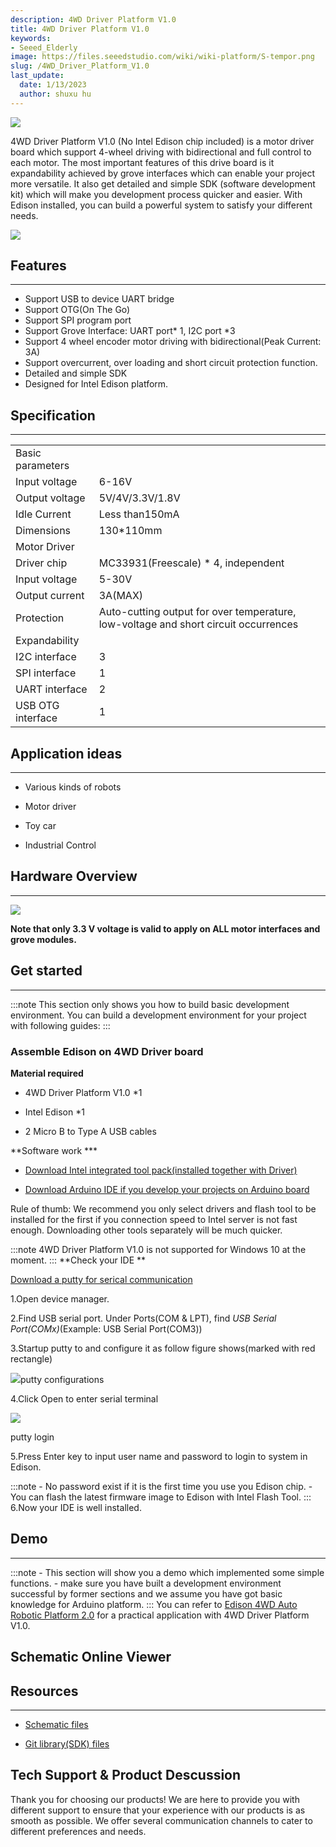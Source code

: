 ```yaml
---
description: 4WD Driver Platform V1.0
title: 4WD Driver Platform V1.0
keywords:
- Seeed_Elderly
image: https://files.seeedstudio.com/wiki/wiki-platform/S-tempor.png
slug: /4WD_Driver_Platform_V1.0
last_update:
  date: 1/13/2023
  author: shuxu hu
---
```


![](https://files.seeedstudio.com/wiki/4WD_Driver_Platform_V1.0/img/4WD_Driver_Platform_V1.0_1200.jpg)

4WD Driver Platform V1.0 (No Intel Edison chip included) is a motor driver board which support 4-wheel driving with bidirectional and full control to each motor. The most important features of this drive board is it expandability achieved by grove interfaces which can enable your project more versatile. It also get detailed and simple SDK (software development kit) which will make you development process quicker and easier. With Edison installed, you can build a powerful system to satisfy your different needs.

[![](https://files.seeedstudio.com/wiki/Seeed-WiKi/docs/images/300px-Get_One_Now_Banner-ragular.png)](https://www.seeedstudio.com/4WD-Driver-Platform-V1.0-p-2536.html)

##  Features
---
*   Support USB to device UART bridge
*   Support OTG(On The Go)
*   Support SPI program port
*   Support Grove Interface: UART port* 1, I2C port *3
*   Support 4 wheel encoder motor driving with bidirectional(Peak Current: 3A)
*   Support overcurrent, over loading and short circuit protection function.
*   Detailed and simple SDK
*   Designed for Intel Edison platform.


##  Specification
---

<table>
  <tbody><tr>
      <td> Basic parameters
      </td></tr>
    <tr>
      <td> Input voltage </td>
      <td> 6-16V
      </td></tr>
    <tr>
      <td> Output voltage </td>
      <td> 5V/4V/3.3V/1.8V
      </td></tr>
    <tr>
      <td> Idle Current </td>
      <td> Less than150mA
      </td></tr>
    <tr>
      <td> Dimensions </td>
      <td> 130*110mm
      </td></tr>
    <tr>
      <td> Motor Driver
      </td></tr>
    <tr>
      <td> Driver chip </td>
      <td> MC33931(Freescale) * 4, independent
      </td></tr>
    <tr>
      <td> Input voltage </td>
      <td> 5-30V
      </td></tr>
    <tr>
      <td> Output current</td>
      <td> 3A(MAX)
      </td></tr>
    <tr>
      <td> Protection</td>
      <td> Auto-cutting output for over temperature, low-voltage and short circuit occurrences
      </td></tr>
    <tr>
      <td> Expandability
      </td></tr>
    <tr>
      <td>I2C interface </td>
      <td> 3
      </td></tr>
    <tr>
      <td>SPI interface </td>
      <td> 1
      </td></tr>
    <tr>
      <td> UART interface </td>
      <td> 2
      </td></tr>
    <tr>
      <td> USB OTG interface </td>
      <td> 1
      </td></tr></tbody></table>


##  Application ideas
---

*   Various kinds of robots

*   Motor driver

*   Toy car

*   Industrial Control

##  Hardware Overview
---

![](https://files.seeedstudio.com/wiki/4WD_Driver_Platform_V1.0/img/4WD_Driver_Platform_V1.0_3400_Modules.jpg)

**Note that only 3.3 V voltage is valid to apply on ALL motor interfaces and grove modules.**

##  Get started
---


:::note
    This section only shows you how to build basic development environment.
You can build a development environment for your project with following guides:
:::
###  Assemble Edison on 4WD Driver board

**Material required**
- 4WD Driver Platform V1.0 *1

- Intel Edison *1

- 2 Micro B to Type A USB cables

**Software work ***


*   [Download Intel integrated tool pack(installed together with Driver)](http://downloadmirror.intel.com/25028/eng/iotdk_win_installer.exe)

*   [Download Arduino IDE if you develop your projects on Arduino board](http://downloads.arduino.cc/arduino-1.6.5-r5-windows.exe)

Rule of thumb: We recommend you only select drivers and flash tool to be installed for the first if you connection speed to Intel server is not fast enough. Downloading other tools separately will be much quicker.

:::note
    4WD Driver Platform V1.0 is not supported for Windows 10 at the moment.
:::
**Check your IDE **

[Download a putty for serical communication](http://www.chiark.greenend.org.uk/~sgtatham/putty/download.html)


1.Open device manager.

2.Find USB serial port. Under Ports(COM &amp; LPT), find _USB Serial Port(COMx)_(Example: USB Serial Port(COM3))

3.Startup putty to and configure it as follow figure shows(marked with red rectangle)

![](https://files.seeedstudio.com/wiki/4WD_Driver_Platform_V1.0/img/Putty_config.jpg)putty configurations

4.Click Open to enter serial terminal

![](https://files.seeedstudio.com/wiki/4WD_Driver_Platform_V1.0/img/Putty_login.png)

putty login


5.Press Enter key to input user name and password to login to system in Edison.


:::note
    - No password exist if it is the first time you use you Edison chip.
    -  You can flash the latest firmware image to Edison with Intel Flash Tool.
:::
6.Now your IDE is well installed.


##  Demo
---
:::note
    - This section will show you a demo which implemented some simple functions.
    - make sure you have built a development environment successful by former sections and we assume you have got basic knowledge for Arduino platform.
:::
You can refer to [Edison 4WD Auto Robotic Platform 2.0](https://wiki.seeedstudio.com/Edison_4WD_Auto_Robotic_Platform_2.0/) for a practical application with 4WD Driver Platform V1.0.

## Schematic Online Viewer

<div className="altium-ecad-viewer" data-project-src="https://files.seeedstudio.com/wiki/4WD_Driver_Platform_V1.0/res/4WD_Auto_Robotic_Platform_V1.0_SCHAndPCB.zip" style={{borderRadius: '0px 0px 4px 4px', height: 500, borderStyle: 'solid', borderWidth: 1, borderColor: 'rgb(241, 241, 241)', overflow: 'hidden', maxWidth: 1280, maxHeight: 700, boxSizing: 'border-box'}}>
</div>



##  Resources
---
*   [Schematic files](https://files.seeedstudio.com/wiki/4WD_Driver_Platform_V1.0/res/4WD_Auto_Robotic_Platform_V1.0_SCHAndPCB.zip)

*   [Git library(SDK) files](https://github.com/Pillar1989/webrobot/blob/master/motor.py)

## Tech Support & Product Descussion

Thank you for choosing our products! We are here to provide you with different support to ensure that your experience with our products is as smooth as possible. We offer several communication channels to cater to different preferences and needs.

<div class="button_tech_support_container">
<a href="https://forum.seeedstudio.com/" class="button_forum"></a> 
<a href="https://www.seeedstudio.com/contacts" class="button_email"></a>
</div>

<div class="button_tech_support_container">
<a href="https://discord.gg/eWkprNDMU7" class="button_discord"></a> 
<a href="https://github.com/Seeed-Studio/wiki-documents/discussions/69" class="button_discussion"></a>
</div>

